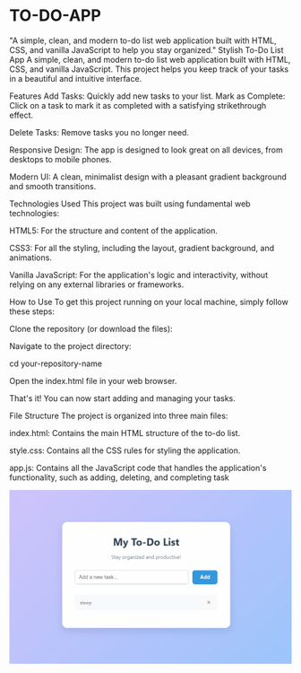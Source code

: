 # TO-DO-APP
"A simple, clean, and modern to-do list web application built with HTML, CSS, and vanilla JavaScript to help you stay organized."
Stylish To-Do List App
A simple, clean, and modern to-do list web application built with HTML, CSS, and vanilla JavaScript. This project helps you keep track of your tasks in a beautiful and intuitive interface.

Features
Add Tasks: Quickly add new tasks to your list.
Mark as Complete: Click on a task to mark it as completed with a satisfying strikethrough effect.

Delete Tasks: Remove tasks you no longer need.

Responsive Design: The app is designed to look great on all devices, from desktops to mobile phones.

Modern UI: A clean, minimalist design with a pleasant gradient background and smooth transitions.

Technologies Used
This project was built using fundamental web technologies:

HTML5: For the structure and content of the application.

CSS3: For all the styling, including the layout, gradient background, and animations.

Vanilla JavaScript: For the application's logic and interactivity, without relying on any external libraries or frameworks.

How to Use
To get this project running on your local machine, simply follow these steps:

Clone the repository (or download the files):

Navigate to the project directory:

cd your-repository-name

Open the index.html file in your web browser.

That's it! You can now start adding and managing your tasks.

File Structure
The project is organized into three main files:

index.html: Contains the main HTML structure of the to-do list.

style.css: Contains all the CSS rules for styling the application.

app.js: Contains all the JavaScript code that handles the application's functionality, such as adding, deleting, and completing task


![To-Do App Demo](demo.gif)
